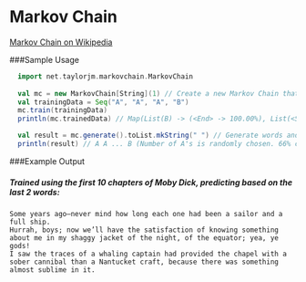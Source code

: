 # Markov Chain

[Markov Chain on Wikipedia](https://en.wikipedia.org/wiki/Markov_chain)

###Sample Usage
```scala
  import net.taylorjm.markovchain.MarkovChain
  
  val mc = new MarkovChain[String](1) // Create a new Markov Chain that predicts based on the previous 1 word
  val trainingData = Seq("A", "A", "A", "B")
  mc.train(trainingData)
  println(mc.trainedData) // Map(List(B) -> (<End> -> 100.00%), List(<Start>) -> (A -> 100.00%), List(A) -> (A -> 66.67%, B -> 33.33%))

  val result = mc.generate().toList.mkString(" ") // Generate words and combine them with spaces
  println(result) // A A ... B (Number of A's is randomly chosen. 66% chance of A and 33% chance of B per the trained data.)
```

###Example Output
##### Trained using the first 10 chapters of Moby Dick, predicting based on the last 2 words:
```text
Some years ago—never mind how long each one had been a sailor and a full ship. 
Hurrah, boys; now we’ll have the satisfaction of knowing something about me in my shaggy jacket of the night, of the equator; yea, ye gods!
I saw the traces of a whaling captain had provided the chapel with a sober cannibal than a Nantucket craft, because there was something almost sublime in it.
```
